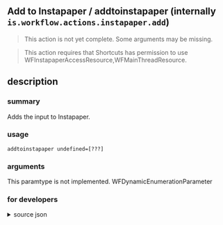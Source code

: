 
## Add to Instapaper / addtoinstapaper (internally `is.workflow.actions.instapaper.add`)

> This action is not yet complete. Some arguments may be missing.


> This action requires that Shortcuts has permission to use WFInstapaperAccessResource,WFMainThreadResource.


## description
### summary
Adds the input to Instapaper.


### usage
`addtoinstapaper undefined=[???]`

### arguments
This paramtype is not implemented. WFDynamicEnumerationParameter

### for developers

<details><summary>source json</summary>
<p>
```json
{
	"ActionClass": "WFInstapaperAddAction",
	"AppIdentifier": "com.marcoarment.instapaperpro",
	"Category": "Web",
	"CreationDate": "2015-01-11T06:00:00.000Z",
	"Description": {
		"DescriptionSummary": "Adds the input to Instapaper."
	},
	"Input": {
		"Multiple": true,
		"Required": true,
		"Types": [
			"WFURLContentItem"
		]
	},
	"InputPassthrough": true,
	"Name": "Add to Instapaper",
	"Parameters": [
		{
			"AlwaysShowsButton": true,
			"Class": "WFDynamicEnumerationParameter",
			"Description": "This action will save your input to the specified folder. Leaving this empty will save the input to Instapaper's Home folder.",
			"Key": "WFInstapaperFolder",
			"Label": "Folder",
			"NoneLabel": "None"
		}
	],
	"RequiredResources": [
		"WFInstapaperAccessResource",
		"WFMainThreadResource"
	],
	"ShortName": "Add"
}
```
</p></details>
